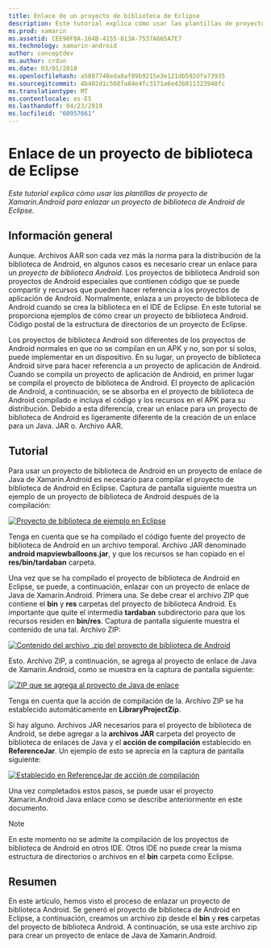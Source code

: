 ```yaml
---
title: Enlace de un proyecto de biblioteca de Eclipse
description: Este tutorial explica cómo usar las plantillas de proyecto de Xamarin.Android para enlazar un proyecto de biblioteca de Android de Eclipse.
ms.prod: xamarin
ms.assetid: CEE90F8A-164B-4155-813A-7537A665A7E7
ms.technology: xamarin-android
author: conceptdev
ms.author: crdun
ms.date: 03/01/2018
ms.openlocfilehash: a5887748eda8af89b9215e3e121db592dfa73935
ms.sourcegitcommit: 4b402d1c508fa84e4fc3171a6e43b811323948fc
ms.translationtype: MT
ms.contentlocale: es-ES
ms.lasthandoff: 04/23/2019
ms.locfileid: "60957661"
---
```

# <a name="binding-an-eclipse-library-project"></a>Enlace de un proyecto de biblioteca de Eclipse

_Este tutorial explica cómo usar las plantillas de proyecto de Xamarin.Android para enlazar un proyecto de biblioteca de Android de Eclipse._


## <a name="overview"></a>Información general

Aunque. Archivos AAR son cada vez más la norma para la distribución de la biblioteca de Android, en algunos casos es necesario crear un enlace para un *proyecto de biblioteca Android*. Los proyectos de biblioteca Android son proyectos de Android especiales que contienen código que se puede compartir y recursos que pueden hacer referencia a los proyectos de aplicación de Android. Normalmente, enlaza a un proyecto de biblioteca de Android cuando se crea la biblioteca en el IDE de Eclipse.
En este tutorial se proporciona ejemplos de cómo crear un proyecto de biblioteca Android. Código postal de la estructura de directorios de un proyecto de Eclipse.

Los proyectos de biblioteca Android son diferentes de los proyectos de Android normales en que no se compilan en un APK y no, son por sí solos, puede implementar en un dispositivo. En su lugar, un proyecto de biblioteca Android sirve para hacer referencia a un proyecto de aplicación de Android. Cuando se compila un proyecto de aplicación de Android, en primer lugar se compila el proyecto de biblioteca de Android. El proyecto de aplicación de Android, a continuación, se se absorba en el proyecto de biblioteca de Android compilado e incluya el código y los recursos en el APK para su distribución. Debido a esta diferencia, crear un enlace para un proyecto de biblioteca de Android es ligeramente diferente de la creación de un enlace para un Java. JAR o. Archivo AAR.



## <a name="walkthrough"></a>Tutorial

Para usar un proyecto de biblioteca de Android en un proyecto de enlace de Java de Xamarin.Android es necesario para compilar el proyecto de biblioteca de Android en Eclipse. Captura de pantalla siguiente muestra un ejemplo de un proyecto de biblioteca de Android después de la compilación: 

[![Proyecto de biblioteca de ejemplo en Eclipse](binding-a-library-project-images/build-lib-in-eclipse.png)](binding-a-library-project-images/build-lib-in-eclipse.png#lightbox)

Tenga en cuenta que se ha compilado el código fuente del proyecto de biblioteca de Android en un archivo temporal. Archivo JAR denominado **android mapviewballoons.jar**, y que los recursos se han copiado en el **res/bin/tardaban** carpeta. 

Una vez que se ha compilado el proyecto de biblioteca de Android en Eclipse, se puede, a continuación, enlazar con un proyecto de enlace de Java de Xamarin.Android. Primera una. Se debe crear el archivo ZIP que contiene el **bin** y **res** carpetas del proyecto de biblioteca Android. Es importante que quite el intermedia **tardaban** subdirectorio para que los recursos residen en **bin/res**. Captura de pantalla siguiente muestra el contenido de una tal. Archivo ZIP: 

[![Contenido del archivo .zip del proyecto de biblioteca de Android](binding-a-library-project-images/contents-of-zip-file.png)](binding-a-library-project-images/contents-of-zip-file.png#lightbox)

Esto. Archivo ZIP, a continuación, se agrega al proyecto de enlace de Java de Xamarin.Android, como se muestra en la captura de pantalla siguiente:

[![ZIP que se agrega al proyecto de Java de enlace](binding-a-library-project-images/zip-in-binding-project.png)](binding-a-library-project-images/zip-in-binding-project.png#lightbox)

Tenga en cuenta que la acción de compilación de la. Archivo ZIP se ha establecido automáticamente en **LibraryProjectZip**.

Si hay alguno. Archivos JAR necesarios para el proyecto de biblioteca de Android, se debe agregar a la **archivos JAR** carpeta del proyecto de biblioteca de enlaces de Java y el **acción de compilación** establecido en **ReferenceJar**. Un ejemplo de esto se aprecia en la captura de pantalla siguiente: 

[![Establecido en ReferenceJar de acción de compilación](binding-a-library-project-images/set-to-referencejar.png)](binding-a-library-project-images/set-to-referencejar.png#lightbox)

Una vez completados estos pasos, se puede usar el proyecto Xamarin.Android Java enlace como se describe anteriormente en este documento.

> [!NOTE]
> En este momento no se admite la compilación de los proyectos de biblioteca de Android en otros IDE. Otros IDE no puede crear la misma estructura de directorios o archivos en el **bin** carpeta como Eclipse. 


## <a name="summary"></a>Resumen

En este artículo, hemos visto el proceso de enlazar un proyecto de biblioteca Android. Se generó el proyecto de biblioteca de Android en Eclipse, a continuación, creamos un archivo zip desde el **bin** y **res** carpetas del proyecto de biblioteca Android. A continuación, se usa este archivo zip para crear un proyecto de enlace de Java de Xamarin.Android. 

